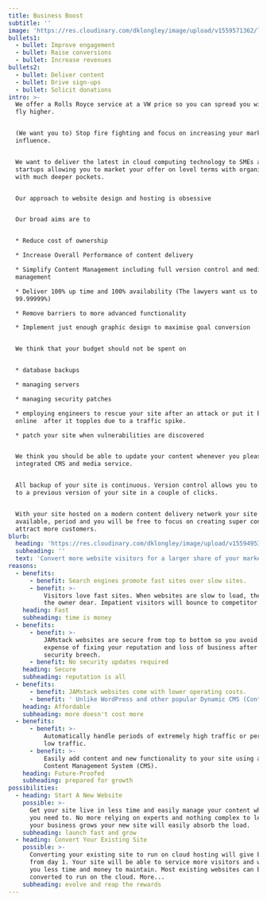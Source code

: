 ```yaml
---
title: Business Boost
subtitle: ''
image: 'https://res.cloudinary.com/dklongley/image/upload/v1559571362/logo-Growth.svg'
bullets1:
  - bullet: Improve engagement
  - bullet: Raise conversions
  - bullet: Increase revenues
bullets2:
  - bullet: Deliver content
  - bullet: Drive sign-ups
  - bullet: Solicit donations
intro: >-
  We offer a Rolls Royce service at a VW price so you can spread you wings and
  fly higher.


  (We want you to) Stop fire fighting and focus on increasing your market
  influence.


  We want to deliver the latest in cloud computing technology to SMEs and
  startups allowing you to market your offer on level terms with organisations
  with much deeper pockets.


  Our approach to website design and hosting is obsessive


  Our broad aims are to


  * Reduce cost of ownership

  * Increase Overall Performance of content delivery

  * Simplify Content Management including full version control and media
  management

  * Deliver 100% up time and 100% availability (The lawyers want us to say
  99.99999%)

  * Remove barriers to more advanced functionality

  * Implement just enough graphic design to maximise goal conversion


  We think that your budget should not be spent on


  * database backups 

  * managing servers

  * managing security patches

  * employing engineers to rescue your site after an attack or put it back
  online  after it topples due to a traffic spike.

  * patch your site when vulnerabilities are discovered


  We think you should be able to update your content whenever you please with an
  integrated CMS and media service.


  All backup of your site is continuous. Version control allows you to roll back
  to a previous version of your site in a couple of clicks.


  With your site hosted on a modern content delivery network your site will be
  available, period and you will be free to focus on creating super content to
  attract more customers.
blurb:
  heading: 'https://res.cloudinary.com/dklongley/image/upload/v1559495327/growth.svg'
  subheading: ''
  text: 'Convert more website visitors for a larger share of your market '
reasons:
  - benefits:
      - benefit: Search engines promote fast sites over slow sites.
      - benefit: >-
          Visitors love fast sites. When websites are slow to load, they cost
          the owner dear. Impatient visitors will bounce to competitor sites. 
    heading: Fast
    subheading: time is money
  - benefits:
      - benefit: >-
          JAMstack websites are secure from top to bottom so you avoid the
          expense of fixing your reputation and loss of business after a
          security breech.
      - benefit: No security updates required
    heading: Secure
    subheading: reputation is all
  - benefits:
      - benefit: JAMstack websites come with lower operating costs.
      - benefit: ' Unlike WordPress and other popular Dynamic CMS (Content Management System) driven websites, cloud hosted websites use fewer computing resources.'
    heading: Affordable
    subheading: more doesn't cost more
  - benefits:
      - benefit: >-
          Automatically handle periods of extremely high traffic or periods of
          low traffic.
      - benefit: >-
          Easily add content and new functionality to your site using a secure
          Content Management System (CMS).
    heading: Future-Proofed
    subheading: prepared for growth
possibilities:
  - heading: Start A New Website
    possible: >-
      Get your site live in less time and easily manage your content whenever
      you need to. No more relying on experts and nothing complex to learn. As
      your business grows your new site will easily absorb the load.
    subheading: launch fast and grow
  - heading: Convert Your Existing Site
    possible: >-
      Converting your existing site to run on cloud hosting will give benefits
      from day 1. Your site will be able to service more visitors and will cost
      you less time and money to maintain. Most existing websites can be
      converted to run on the cloud. More...
    subheading: evolve and reap the rewards
---
```

<!--
### Is this for me?

If you are planning a new website or updating your current website and you have prioritized speed, security, easy content management and reduced costs, then please contact me to talk about your plans.

### What type of website is suited to the improved static cloud hosted paradigm?

Whether your organisation needs a single page website, a multi-page information website, a blog style website, an inventory focused website (real estate listings, holiday rentals, car sales) then a static cloud hosted website will be an appropriate choice.

### Aren't static websites an old 'limited' technology?

Before 'Dynamic' websites, we actually had 'Static' websites. Driven by the need to find a solution to owner managed content, the web industry focused on the hosted CMS (Content Management System). The Dynamic hosted CMS movement was driven by such systems as WordPress and Drupal. Static Site Generators existed but required users to have a high degree of technical knowledge. With the recent rise of the cloud, vast amounts of affordable computing power are now available to anyone. This has led to a renaissance in the Static Site approach to websites. Now we have Cloud based CMS systems, the need for Dynamic hosted CMS systems has been removed. Micro-services allow us to add functionality for every business need. There is nothing old or limited about static websites. On the contrary, static is the right choice for your organisation. 

Check out some of our recent work

Contact an Expert about your website hopes and dreams

 
  - heading: Increase Functionality
    possible: >-
      The new cloud computing paradigm allows website owners to easily add
      business logic, often by just copying and pasting some provided code.
    subheading: easily add features and business logic
-->

